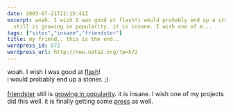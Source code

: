 ```yaml
---
date: 2003-07-21T21:15:41Z
excerpt: woah. I wish I was good at flash!i would probably end up a stoner. ;)friendster
  still is growing in popularity. it is insane. I wish one of m...
tags: ["sites","insane","friendster"]
title: my friend.. this is the end..
wordpress_id: 572
wordpress_url: http://new.nata2.org/?p=572
---
```


woah. I wish I was good at <a href="http://www.presstube.com/">flash</a>!<br/>i would probably end up a stoner. ;)<br/><br/><a href="http://www.friendster.com/join.jsp?invite=49113">friendster</a> still is <a href="http://www.alexa.com/data/details/traffic_details?&amp;range=6m&amp;size=large&amp;compare_sites=&amp;url=friendster.com#graph">growing in popularity</a>. it is insane. I wish one of my projects did this well. it is finally getting some <a href="http://slate.msn.com/id/2085714/">press</a> as well. 
